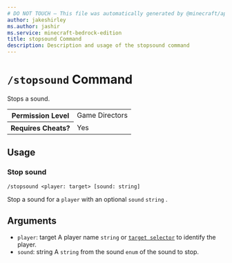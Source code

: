 ```yaml
---
# DO NOT TOUCH — This file was automatically generated by @minecraft/api-docs-generator, to report problems file an issue at https://github.com/Mojang/minecraft-scripting-libraries
author: jakeshirley
ms.author: jashir
ms.service: minecraft-bedrock-edition
title: stopsound Command
description: Description and usage of the stopsound command
---
```

# `/stopsound` Command
Stops a sound.

<table>
  <tr>
    <th>Permission Level</th>
    <td>Game Directors</td>
  </tr>
  <tr>
    <th>Requires Cheats?</th>
    <td>Yes</td>
  </tr>
</table>

## Usage
### Stop sound
`/stopsound <player: target> [sound: string]`

Stop a sound for a `player` with an optional `sound` `string` .

## Arguments
- `player`: target
A player name `string` or [`target selector`](https://learn.microsoft.com/minecraft/creator/documents/commandsintroduction#target-selectors) to identify the player.
- `sound`: string
A `string` from the sound `enum` of the sound to stop.

